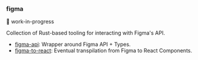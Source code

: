 ### figma

:construction: work-in-progress

Collection of Rust-based tooling for interacting with Figma's API.

- [figma-api](./figma-api): Wrapper around Figma API + Types.
- [figma-to-react](./figma-to-react): Eventual transpilation from Figma to React Components.
